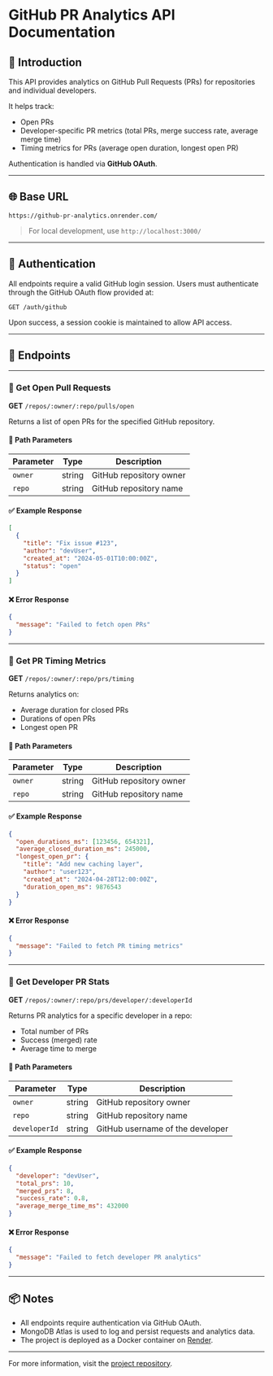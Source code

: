 # GitHub PR Analytics API Documentation

## 📘 Introduction

This API provides analytics on GitHub Pull Requests (PRs) for repositories and individual developers.

It helps track:
- Open PRs
- Developer-specific PR metrics (total PRs, merge success rate, average merge time)
- Timing metrics for PRs (average open duration, longest open PR)

Authentication is handled via **GitHub OAuth**.

---

## 🌐 Base URL

```
https://github-pr-analytics.onrender.com/
```

> For local development, use `http://localhost:3000/`

---

## 🔐 Authentication

All endpoints require a valid GitHub login session. Users must authenticate through the GitHub OAuth flow provided at:

```
GET /auth/github
```

Upon success, a session cookie is maintained to allow API access.

---

## 📁 Endpoints

---

### 📌 Get Open Pull Requests

**GET** `/repos/:owner/:repo/pulls/open`

Returns a list of open PRs for the specified GitHub repository.

#### 🔸 Path Parameters

| Parameter | Type   | Description                |
| --------- | ------ | -------------------------- |
| `owner`   | string | GitHub repository owner     |
| `repo`    | string | GitHub repository name      |

#### ✅ Example Response

```json
[
  {
    "title": "Fix issue #123",
    "author": "devUser",
    "created_at": "2024-05-01T10:00:00Z",
    "status": "open"
  }
]
```

#### ❌ Error Response

```json
{
  "message": "Failed to fetch open PRs"
}
```

---

### 📌 Get PR Timing Metrics

**GET** `/repos/:owner/:repo/prs/timing`

Returns analytics on:
- Average duration for closed PRs
- Durations of open PRs
- Longest open PR

#### 🔸 Path Parameters

| Parameter | Type   | Description                |
| --------- | ------ | -------------------------- |
| `owner`   | string | GitHub repository owner     |
| `repo`    | string | GitHub repository name      |

#### ✅ Example Response

```json
{
  "open_durations_ms": [123456, 654321],
  "average_closed_duration_ms": 245000,
  "longest_open_pr": {
    "title": "Add new caching layer",
    "author": "user123",
    "created_at": "2024-04-28T12:00:00Z",
    "duration_open_ms": 9876543
  }
}
```

#### ❌ Error Response

```json
{
  "message": "Failed to fetch PR timing metrics"
}
```

---

### 📌 Get Developer PR Stats

**GET** `/repos/:owner/:repo/prs/developer/:developerId`

Returns PR analytics for a specific developer in a repo:
- Total number of PRs
- Success (merged) rate
- Average time to merge

#### 🔸 Path Parameters

| Parameter     | Type   | Description                     |
| ------------- | ------ | ------------------------------- |
| `owner`       | string | GitHub repository owner         |
| `repo`        | string | GitHub repository name          |
| `developerId` | string | GitHub username of the developer|

#### ✅ Example Response

```json
{
  "developer": "devUser",
  "total_prs": 10,
  "merged_prs": 8,
  "success_rate": 0.8,
  "average_merge_time_ms": 432000
}
```

#### ❌ Error Response

```json
{
  "message": "Failed to fetch developer PR analytics"
}
```

---

## 📦 Notes

- All endpoints require authentication via GitHub OAuth.
- MongoDB Atlas is used to log and persist requests and analytics data.
- The project is deployed as a Docker container on [Render](https://render.com).

---

For more information, visit the [project repository](https://github.com/<your-username>/github-pr-analytics).

